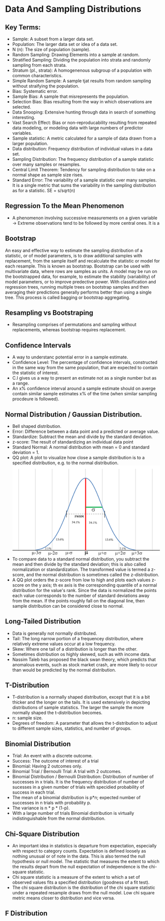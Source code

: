 # Data And Sampling Distributions

## Key Terms:
- Sample: A subset from a larger data set.
- Population: The larger data set or idea of a data set.
- N (n): The size of population (sample).
- Random Sampling: Drawing Elements into a sample at random.
- Stratified Sampling: Dividing the population into strata and randomly sampling from each strata.
- Stratum (pl., strata): A homogenenous subgroup of a population with common characteristics.
- Simple Random Sample: A sample tjat results from random sampling without straifying the population.
- Bias: Systematic error.
- Sample Bias: A sample that misrepresents the population.
- Selection Bias: Bias resulting from the way in which observations are selected.
- Data Snooping: Extensive hunting through data in search of something interesting.
- Vast Search Effect: Bias or non-reproducability resulting from repeated data modeling, or modeling data with large numbers of predictor variables.
- Sample statistic: A metric calculated for a sample of data drawn from a larger population.
- Data distribution: Frequency distribution of individual values in a data set.
- Sampling Distribution: The frequency distribution of a sample statistic over many samples or resamples.
- Central Limit Theorem: Tendency for sampling distribution to take on a normal shape as sample size rises.
- Standard Error: The variability of a sample statistic over many samples. It is a single metric that sums the variability in the sampling distribution as for a statistic. SE = s/sqrt(n)

## Regression To the Mean Phenomenon
- A phenomenon involving successive measurements on a given variable -> Extreme observations tend to be followed by more central ones. It is a 

## Bootstrap
An easy and effective way to estimate the sampling distribution of a statistic, or of model parameters, is to draw additional samples with replacement, from the sample itself and recalculate the statistic or model for each resample. This is known as bootstrap. 
Bootstrap can be used with multivariate data, where rows are samples as units. A model may be run on the bootstrapped data, for example, to estimate the stability (variability) of model parameters, or to improve predective power. With classification and regression trees, running multiple trees on bootstrap samples and then averaging their predictions generally performs better than using a single tree. This process is called bagging or bootstrap aggregating.

## Resampling vs Bootstraping
- Resampling comprises of permutations and sampling without replacements, whereas bootstrap requires replacement.

## Confidence Intervals
- A way to understanc potential error in a sample estimate.
- Confidence Level: The percentage of confidence intervals, constructed in the same way from the same population, that are expected to contain the statistic of interest.
- C.I gives us a way to present an estimate not as a single number but as a range.
- An x% confidence interval around a sample estimate should on averge contain similar sample estimates x% of the time (when similar sampling procdeure is followed).


## Normal Distribution / Gaussian Distribution.
- Bell shaped distribution.
- Error: Difference between a data point and a predicted or average value.
- Standardize: Subtract the mean and divide by the standard deviation.
- z-score: The result of standardizing an individual data point
- Standard Normal: A normal distribution with mean = 0 and standard deviation = 1.
- QQ plot: A plot to visualize how close a sample distribution is to a specified distribution, e.g. to the normal distribution.
![image info](./images/bell-curve.png)
- To compare data to a standard normal distribution, you subtract the mean and then divide by the standard deviation; this is also called normalization or standardization. The transformed value is termed a z-score, and the normal distribution is sometimes called the z-distribution.
- A QQ plot orders the z-score from low to high and plots each values z-score on the y axis; th ex axis is the corresponding quantile of a normal distribution for the value's rank. Since the data is normalized the points each value corresponds to the number of standard deviations away from the mean. If the points roughly fall on the diagonal line, then sample distribution can be considered close to normal.

## Long-Tailed Distribution
-  Data is generally not normally distributed.
-  Tail: The long narrow portion of a frequencey distribution, where relatively extreme values occur at a low frequency.
-  Skew: Where one tail of a distribution is longer than the other.
-  Sometimes distribution os highly skewed, such as with income data.
-  Nassim Taleb has proposed the black swan theory, which predicts that anomalous events, such as stock market crash, are more likely to occur than would be predicted by the normal distribution.

## T-Distribution
- T-distribution is a normally shaped distribution, except that it is a bit thicker and the longer on the tails. It is used extensively in depicting distributions of sample statistics. The larger the sample the more normally shaped the t-distribution becomes.
- n: sample size.
- Degrees of freedom: A parameter that allows the t-distribution to adjust to different sample sizes, statistics, and number of groups.

## Binomial Distribution
- Trial: An event with a discrete outcome.
- Success: The outcome of interest of a trial
- Binomial: Having 2 outcomes only.
- Binomial Trial / Bernoulli Trial: A trial with 2 outcomes.
- Binomial Distribution / Bernoulli Distribution: Distribution of number of successes in x trials. It is the frequency distribution of number of sucesses in a given number of trials with specidied probability of success in each trial.
- The mean of a binomial distribution is p*n; expected number of successes in n trials with probability p.
- The variance is n * p * (1-p).
- With a large number of trials Binomial distribution is virtually indistinguishable from the normal distribution.

## Chi-Square Distribution
- An important idea in statistics is departure from expectation, especially with respect to category counts. Expectation is defined loosely as nothing unusual or of note in the data. This is also termed the null hypothesis or null model. The statistic that measures the extent to which the results depart from the null expectation of independence is the chi-square statistic.
- Chi square statistic is a measure of the extent to which a set of observed values fits a specified distribution (goodness of a fit test).
- The chi square distribution is the distribution of the chi square statistic under a repeated resample draws from the null model. Low chi square metric means closer to distribution and vice versa.

## F Distribution


